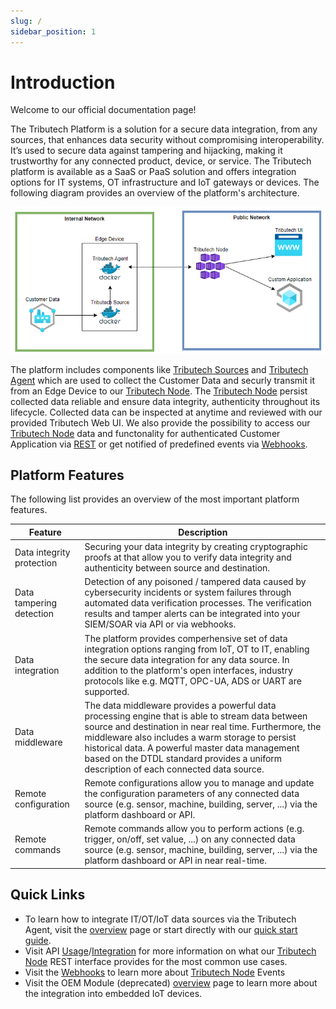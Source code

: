 ```yaml
---
slug: /
sidebar_position: 1
---
```

# Introduction

Welcome to our official documentation page!

The Tributech Platform is a solution for a secure data integration, from any sources, that enhances data security without compromising interoperability. It’s used to secure data against tampering and hijacking, making it trustworthy for any connected product, device, or service. The Tributech platform is available as a SaaS or PaaS solution and offers integration options for IT systems, OT infrastructure and IoT gateways or devices. The following diagram provides an overview of the platform's architecture.

![Tributech Architecture - Overview](./img/introduction/DemeterArchitectureOverview.png)

The platform includes components like [Tributech Sources](tributech_agent/source_integration.md) and [Tributech Agent](tributech_agent/overview.md) which are used to collect the Customer Data and securly transmit it from an Edge Device to our [Tributech Node](tributech_node/overview.md). The [Tributech Node](tributech_node/overview.md) persist collected data reliable and ensure data integrity, authenticity throughout its lifecycle. Collected data can be
inspected at anytime and reviewed with our provided Tributech Web UI. We also provide the possibility to access our [Tributech Node](tributech_node/overview.md) data and functonality for authenticated Customer Application via [REST](tributech_node/api/API_usage.md) or get notified of predefined events via [Webhooks](tributech_node/Webhook_integration.md).


## Platform Features

The following list provides an overview of the most important platform features.

| Feature    | Description                                                                                   |
| --------- | ---------------------------------------------------------------------------------------------  |
| Data integrity protection      | Securing your data integrity by creating cryptographic proofs at that allow you to verify data integrity and authenticity between source and destination.  |
| Data tampering detection    | Detection of any poisoned / tampered data caused by cybersecurity incidents or system failures through automated data verification processes. The verification results and tamper alerts can be integrated into your SIEM/SOAR via API or via webhooks.         |
| Data integration | The platform provides comperhensive set of data integration options ranging from IoT, OT to IT, enabling the secure data integration for any data source. In addition to the platform's open interfaces, industry protocols like e.g. MQTT, OPC-UA, ADS or UART are supported.     |
| Data middleware | The data middleware provides a powerful data processing engine that is able to stream data between source and destination in near real time. Furthermore, the middleware also includes a warm storage to persist historical data. A powerful master data management based on the DTDL standard provides a uniform description of each connected data source.        |
| Remote configuration  | Remote configurations allow you to manage and update the configuration parameters of any connected data source (e.g. sensor, machine, building, server, ...) via the platform dashboard or API.        |
| Remote commands | Remote commands allow you to perform actions (e.g. trigger, on/off, set value, ...) on any connected data source (e.g. sensor, machine, building, server, ...) via the platform dashboard or API in near real-time.        |

## Quick Links

-	To learn how to integrate IT/OT/IoT data sources via the Tributech Agent, visit the [overview](./tributech_agent/overview.md) page or start directly with our [quick start guide](./tributech_agent/quickstart.mdx).
-	Visit API [Usage](./tributech_node/api_category/API_usage.md)/[Integration](./tributech_node/api_category/API_integration.md) for more information on what our [Tributech Node](tributech_node/overview.md) REST interface provides for the most common use cases.
-	Visit the [Webhooks](./tributech_node/Webhook_integration.md) to learn more about [Tributech Node](tributech_node/overview.md) Events
-	Visit the OEM Module (deprecated) [overview](./oem_module/overview.md) page to learn more about the integration into embedded IoT devices.


